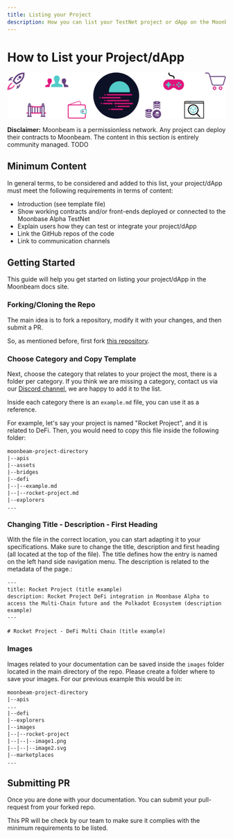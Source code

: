 ```yaml
---
title: Listing your Project
description: How you can list your TestNet project or dApp on the Moonbeam documentation site
---
```


# How to List your Project/dApp

![Template banner image](images/list-dapps-banner.png)

**Disclaimer:** Moonbeam is a permissionless network. Any project can deploy their contracts to Moonbeam. The content in this section is entirely community managed. TODO

## Minimum Content

In general terms, to be considered and added to this list, your project/dApp must meet the following requirements in terms of content:

 - Introduction (see template file)
 - Show working contracts and/or front-ends deployed or connected to the Moonbase Alpha TestNet
 - Explain users how they can test or integrate your project/dApp
 - Link the GitHub repos of the code
 - Link to communication channels

## Getting Started

This guide will help you get started on listing your project/dApp in the Moonbeam docs site.

### Forking/Cloning the Repo

The main idea is to fork a repository, modify it with your changes, and then submit a PR.

So, as mentioned before, first fork [this repository](https://github.com/PureStake/moonbeam-project-directory).

### Choose Category and Copy Template

Next, choose the category that relates to your project the most, there is a folder per category. If you think we are missing a category, contact us via our [Discord channel](https://discord.gg/PfpUATX), we are happy to add it to the list.

Inside each category there is an `example.md` file, you can use it as a reference.

For example, let's say your project is named "Rocket Project", and it is related to DeFi. Then, you would need to copy this file inside the following folder:

```
moonbeam-project-directory
|--apis
|--assets
|--bridges
|--defi
|--|--example.md
|--|--rocket-project.md
|--explorers
...
```

### Changing Title - Description - First Heading

With the file in the correct location, you can start adapting it to your specifications. Make sure to change the title, description and first heading (all located at the top of the file). The title defines how the entry is named on the left hand side navigation menu. The description is related to the metadata of the page.:

```
---
title: Rocket Project (title example)
description: Rocket Project DeFi integration in Moonbase Alpha to access the Multi-Chain future and the Polkadot Ecosystem (description example)
---

# Rocket Project - DeFi Multi Chain (title example)
```

### Images

Images related to your documentation can be saved inside the `images` folder located in the main directory of the repo. Please create a folder where to save your images. For our previous example this would be in:

```
moonbeam-project-directory
|--apis
...
|--defi
|--explorers
|--images
|--|--rocket-project
|--|--|--image1.png
|--|--|--image2.svg
|--marketplaces
...
```

## Submitting PR

Once you are done with your documentation. You can submit your pull-request from your forked repo.

This PR will be check by our team to make sure it complies with the minimum requirements to be listed.
